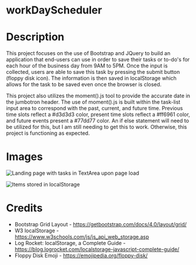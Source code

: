 # workDayScheduler

# Description
This project focuses on the use of Bootstrap and JQuery to build an application that end-users can use in order to save their tasks or to-do's for each hour of the business day from 9AM to 5PM. Once the input is collected, users are able to save this task by pressing the submit button (floppy disk icon). The information is then saved in localStorage which allows for the task to be saved even once the browser is closed.

This project also utilizes the moment().js tool to provide the accurate date in the jumbotron header. The use of moment().js is built within the task-list input area to correspond with the past, current, and future time. Previous time slots reflect a #d3d3d3 color, present time slots reflect a #ff6961 color, and future events present a #77dd77 color. An if else statement will need to be utilized for this, but I am still needing to get this to work. Otherwise, this project is functioning as expected.

# Images
![Landing page with tasks in TextArea upon page load](/workDayScheduler/assets/fullPage.JPG)

![Items stored in localStorage](/workDayScheduler/assets/inspectApplicationWindow.JPG)
# Credits
- Bootstrap Grid Layout - https://getbootstrap.com/docs/4.0/layout/grid/
- W3 localStorage - https://www.w3schools.com/js/js_api_web_storage.asp
- Log Rocket: localStorage, a Complete Guide - https://blog.logrocket.com/localstorage-javascript-complete-guide/
- Floppy Disk Emoji - https://emojipedia.org/floppy-disk/